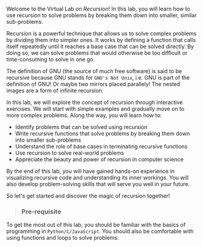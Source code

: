 Welcome to the Virtual Lab on _Recursion_! In this lab, you will learn how to use recursion to solve problems by breaking them down into smaller, similar sub-problems.

Recursion is a powerful technique that allows us to solve complex problems by dividing them into simpler ones. It works by defining a function that calls itself repeatedly until it reaches a base case that can be solved directly. By doing so, we can solve problems that would otherwise be too difficult or time-consuming to solve in one go.

The definition of GNU (the source of much free software) is said to be recursive because GNU stands for `GNU's Not Unix`, i.e. GNU is part of the definition of GNU! Or maybe two mirrors placed parallely! The nested images are a form of infinite recursion.

In this lab, we will explore the concept of recursion through interactive exercises. We will start with simple examples and gradually move on to more complex problems. Along the way, you will learn how to:

- Identify problems that can be solved using recursion
- Write recursive functions that solve problems by breaking them down into smaller sub-problems
- Understand the role of base cases in terminating recursive functions
- Use recursion to solve real-world problems
- Appreciate the beauty and power of recursion in computer science

By the end of this lab, you will have gained hands-on experience in visualizing recursive code and understanding its inner workings. You will also develop problem-solving skills that will serve you well in your future.

So let's get started and discover the magic of recursion together!

> ### Pre-requisite

To get the most out of this lab, you should be familiar with the basics of programming in `Python/C/JavaScript`. You should also be comfortable with using functions and loops to solve problems.